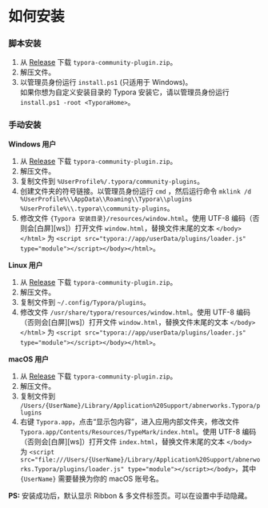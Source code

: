 # 如何安装



### 脚本安装

1. 从 [Release][release] 下载 `typora-community-plugin.zip`。
2. 解压文件。
3. 以管理员身份运行 `install.ps1` (只适用于 Windows)。 <br> 如果你想为自定义安装目录的 Typora 安装它，请以管理员身份运行 `install.ps1 -root <TyporaHome>`。



### 手动安装

**Windows 用户**

1. 从 [Release][release] 下载 `typora-community-plugin.zip`。
2. 解压文件。
3. 复制文件到 `%UserProfile%/.typora/community-plugins`。
4. 创建文件夹的符号链接。以管理员身份运行 `cmd` ，然后运行命令 `mklink /d %UserProfile%\\AppData\\Roaming\\Typora\\plugins %UserProfile%\\.typora\\community-plugins`。
5. 修改文件 `{Typora 安装目录}/resources/window.html`。使用 UTF-8 编码（否则会[白屏][ws]）打开文件 `window.html`，替换文件末尾的文本 `</body></html>` 为 `<script src="typora://app/userData/plugins/loader.js" type="module"></script></body></html>`。



**Linux 用户**

1. 从 [Release][release] 下载 `typora-community-plugin.zip`。
2. 解压文件。
3. 复制文件到 `~/.config/Typora/plugins`。
4. 修改文件 `/usr/share/typora/resources/window.html`。使用 UTF-8 编码（否则会[白屏][ws]）打开文件 `window.html`，替换文件末尾的文本 `</body></html>` 为 `<script src="typora://app/userData/plugins/loader.js" type="module"></script></body></html>`。



**macOS 用户**

1. 从 [Release][release] 下载 `typora-community-plugin.zip`。
2. 解压文件。
3. 复制文件到 `/Users/{UserName}/Library/Application%20Support/abnerworks.Typora/plugins`
4. 右键 `Typora.app`，点击“显示包内容”，进入应用内部文件夹，修改文件 `Typora.app/Contents/Resources/TypeMark/index.html`。使用 UTF-8 编码（否则会[白屏][ws]）打开文件 `index.html`，替换文件末尾的文本 `</body>` 为 `<script src="file:///Users/{UserName}/Library/Application%20Support/abnerworks.Typora/plugins/loader.js" type="module"></script></body>`，其中 `{UserName}` 需要替换为你的 macOS 账号名。



**PS:** 安装成功后，默认显示 Ribbon & 多文件标签页。可以在设置中手动隐藏。



[release]: https://github.com/typora-community-plugin/typora-community-plugin/releases
